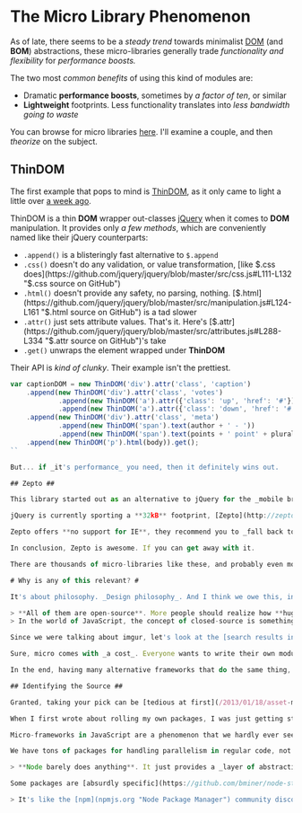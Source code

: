 # The Micro Library Phenomenon #

As of late, there seems to be a _steady trend_ towards minimalist [DOM](https://developer.mozilla.org/en/docs/DOM "Document Object Model - MDN") (and **BOM**) abstractions, these micro-libraries generally trade _functionality and flexibility_ for _performance boosts._ 

The two most _common benefits_ of using this kind of modules are:

- Dramatic **performance boosts**, sometimes by _a factor of ten_, or similar
- **Lightweight** footprints. Less functionality translates into _less bandwidth going to waste_

You can browse for micro libraries [here](http://microjs.com/ "MicroJS.com"). I'll examine a couple, and then _theorize_ on the subject.

## ThinDOM ##

The first example that pops to mind is [ThinDOM](https://github.com/jacobgreenleaf/ThinDOM "ThinDOM by imgur, on GitHub"), as it only came to light a little over [a week ago](http://imgur.com/blog/2013/05/21/tech-tuesday-jquery-dom-performance/ "jQuery DOM performance - imgur blog").

ThinDOM is a thin **DOM** wrapper out-classes [jQuery](https://github.com/jquery/jquery "jQuery on GitHub") when it comes to **DOM** manipulation. It provides only _a few methods_, which are conveniently named like their jQuery counterparts:

- `.append()` is a blisteringly fast alternative to `$.append`
- `.css()` doesn't do any validation, or value transformation, [like $.css does](https://github.com/jquery/jquery/blob/master/src/css.js#L111-L132 "$.css source on GitHub")
- `.html()` doesn't provide any safety, no parsing, nothing. [$.html](https://github.com/jquery/jquery/blob/master/src/manipulation.js#L124-L161 "$.html source on GitHub") is a tad slower
- `.attr()` just sets attribute values. That's it. Here's [$.attr](https://github.com/jquery/jquery/blob/master/src/attributes.js#L288-L334 "$.attr source on GitHub")'s take
- `.get()` unwraps the element wrapped under **ThinDOM**

Their API is _kind of clunky_. Their example isn't the prettiest.

```js
var captionDOM = new ThinDOM('div').attr('class', 'caption')
    .append(new ThinDOM('div').attr('class', 'votes')
            .append(new ThinDOM('a').attr({'class': 'up', 'href': '#'}))
            .append(new ThinDOM('a').attr({'class': 'down', 'href': '#'})))
    .append(new ThinDOM('div').attr('class', 'meta')
            .append(new ThinDOM('span').text(author + ' - '))
            .append(new ThinDOM('span').text(points + ' point' + plural)))
    .append(new ThinDOM('p').html(body)).get();
``

But... if _it's performance_ you need, then it definitely wins out.

## Zepto ##

This library started out as an alternative to jQuery for the _mobile browser_. They didn't need to support IE in mobile browsers, so they cut that from what jQuery offers. To further expand this _footprint gap_, you can choose to leave out the sub-modules you don't need, in order to make the footprint _even lighter_.

jQuery is currently sporting a **32kB** footprint, [Zepto](http://zeptojs.com/ "ZeptoJS lightweight jQuery alternative") is a lightweight alternative, currently sitting at a maximum of **9.7kB** minified and gzipped.

Zepto offers **no support for IE**, they recommend you to _fall back to jQuery_ in IE.

In conclusion, Zepto is awesome. If you can get away with it.

There are thousands of micro-libraries like these, and probably even more so in the world of Node and [npm](npmjs.org "Node Package Manager").

# Why is any of this relevant? #

It's about philosophy. _Design philosophy_. And I think we owe this, in part, to Node. Most [npm](npmjs.org "Node Package Manager") modules are very compact, determined to fill that little hole and become the **de-facto tool** for that _super-specific purpose_.

> **All of them are open-source**. More people should realize how **huge** that is. It's huge because it means you can learn how the best, successfull frameworks and libraries do it. It's true that open-source is gaining a lot of traction. Ever since **GitHub** came out in 2008, and then **Node** in 2009.
> In the world of JavaScript, the concept of closed-source is something that you can't even begin to fathom, and that _encourages_ open-source.

Since we were talking about imgur, let's look at the [search results in npm for the keyword "imgur"](https://npmjs.org/search?q=imgur "npm search results"). There are _around ten_ imgur related modules. Many of these, _just upload_ to imgur. Such is the case of [node-imgur](https://github.com/kaimallea/node-imgur "node-imgur on GitHub").

Sure, micro comes with _a cost_. Everyone wants to write their own modules. Generally speaking, though, the best ones prevail. The others fall off into oblivion.

In the end, having many alternative frameworks that do the same thing, gives you **choice**, albeit _a tough one_ sometimes. But, I'd much rather have to pick from a ton of micro-frameworks that, potentially, do what I want. It beats having to use a _giant library_ that can do everything but it's **exaggeratedly complicated**, or heavily undocumented.

## Identifying the Source ##

Granted, taking your pick can be [tedious at first](/2013/01/18/asset-management-in-node "Asset Management in Node"). But if you are not content with what the existing solutions do, you can always [roll out your own](/2013/01/23/publishing-nodejs-packages-with-npm "Publishing Node.JS packages with npm"), and help the next guy in the process.

When I first wrote about rolling my own packages, I was just getting started in the world of Node, and I considered the **vastity** of choice _an issue_. I changed my mind about that.

Micro-frameworks in JavaScript are a phenomenon that we hardly ever see in other communities, and therefore, it's a hard thing to wrap our head around.

We have tons of packages for handling parallelism in regular code, not just for ocassional and complicated multi-threaded services. But it doesn't just end with parallelism. We have utility libraries for just about anything. And we owe a large portion of that to the fact that Node is largely unopinionated. 

> **Node barely does anything**. It just provides a _layer of abstraction_ over the operating system. Other than that, you'll probably have to rely in someone's package, or write your own.

Some packages are [absurdly specific](https://github.com/bminer/node-static-asset "static-asset on GitHub"). Most other communities _don't even bother_ to create modules that small.

> It's like the [npm](npmjs.org "Node Package Manager") community discovered _a new sub-atomic particle_!